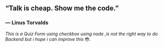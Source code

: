 ## “Talk is cheap. Show me the code.”

### ― Linus Torvalds

_This is a Quiz Form using checkbox using node ,is not the right way to do Backend but i hope i can improve this_ 😳.

